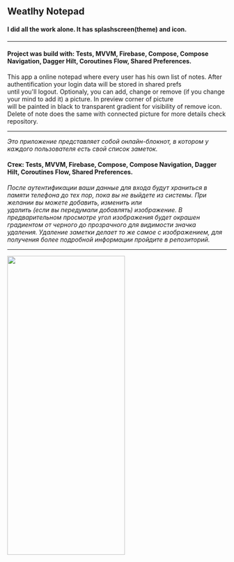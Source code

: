 ## Weatlhy Notepad  
#### I did all the work alone.  It has splashscreen(theme) and icon.  
____
#### __Project was build with: Tests, MVVM, Firebase, Compose, Compose Navigation, Dagger Hilt, Coroutines Flow, Shared Preferences.__  
This app a online notepad where every user has his own list of notes. After authentification your login data will be stored in shared prefs  
until you'll logout. Optionaly, you can add, change or remove (if you change your mind to add it) a picture. In preview corner of picture  
will be painted in black to transparent gradient for visibility of remove icon. Delete of note does the same with connected picture for more details check repository.  
____  
_Это приложение представляет собой онлайн-блокнот, в котором у каждого пользователя есть свой список заметок._  
####  __Стек: Tests, MVVM, Firebase, Compose, Compose Navigation, Dagger Hilt, Coroutines Flow, Shared Preferences.__
_После аутентификации ваши данные для входа будут храниться в памяти телефона до тех пор, пока вы не выйдете из системы. При желании вы можете добавить, изменить или  
удалить (если вы передумали добавлять) изображение. В предварительном просмотре угол изображения будет окрашен градиентом от черного до прозрачного для видимости значка  
удаления. Удаление заметки делает то же самое с  изображением, для получения более подробной информации пройдите в  репозиторий._  
____  
<img src="https://github.com/oldr1990/oldr1990/blob/master/Readme/wnotepad_anim.gif" width="270" height="685">
